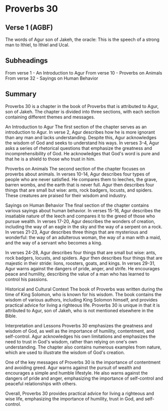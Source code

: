 # Proverbs 30

## Verse 1 (AGBF)

The words of Agur son of Jakeh, the oracle: This is the speech of a strong man to Ithiel, to Ithiel and Ucal.

## Subheadings

From verse 1 - An Introduction to Agur
From verse 10 - Proverbs on Animals
From verse 32 - Sayings on Human Behavior

## Summary

Proverbs 30 is a chapter in the book of Proverbs that is attributed to Agur, son of Jakeh. The chapter is divided into three sections, with each section containing different themes and messages.

An Introduction to Agur
The first section of the chapter serves as an introduction to Agur. In verse 2, Agur describes how he is more ignorant than any man and lacks understanding. Despite this, Agur acknowledges the wisdom of God and seeks to understand his ways. In verses 3-4, Agur asks a series of rhetorical questions that emphasize the greatness and incomprehensibility of God. He acknowledges that God's word is pure and that he is a shield to those who trust in him.

Proverbs on Animals
The second section of the chapter focuses on proverbs about animals. In verses 10-14, Agur describes four types of people who are never satisfied. He compares them to leeches, the grave, barren wombs, and the earth that is never full. Agur then describes four things that are small but wise: ants, rock badgers, locusts, and spiders. These creatures are praised for their wisdom and industry.

Sayings on Human Behavior
The final section of the chapter contains various sayings about human behavior. In verses 15-16, Agur describes the insatiable nature of the leech and compares it to the greed of those who pursue wealth. In verses 17-20, Agur describes the wonders of creation, including the way of an eagle in the sky and the way of a serpent on a rock. In verses 21-23, Agur describes three things that are mysterious and wonderful: the way of an adulterous woman, the way of a man with a maid, and the way of a servant who becomes a king. 

In verses 24-28, Agur describes four things that are small but wise: ants, rock badgers, locusts, and spiders. Agur then describes four things that are majestic in their stride: lions, roosters, goats, and kings. In verses 29-31, Agur warns against the dangers of pride, anger, and strife. He encourages peace and humility, describing the value of a man who has learned to control his passions.

Historical and Cultural Context
The book of Proverbs was written during the time of King Solomon, who is known for his wisdom. The book contains the wisdom of various authors, including King Solomon himself, and provides practical advice for living a righteous life. Proverbs 30 is unique in that it is attributed to Agur, son of Jakeh, who is not mentioned elsewhere in the Bible.

Interpretation and Lessons
Proverbs 30 emphasizes the greatness and wisdom of God, as well as the importance of humility, contentment, and self-control. Agur acknowledges his own limitations and emphasizes the need to trust in God's wisdom, rather than relying on one's own understanding. The chapter also contains numerous examples from nature, which are used to illustrate the wisdom of God's creation.

One of the key messages of Proverbs 30 is the importance of contentment and avoiding greed. Agur warns against the pursuit of wealth and encourages a simple and humble lifestyle. He also warns against the dangers of pride and anger, emphasizing the importance of self-control and peaceful relationships with others. 

Overall, Proverbs 30 provides practical advice for living a righteous and wise life, emphasizing the importance of humility, trust in God, and self-control.